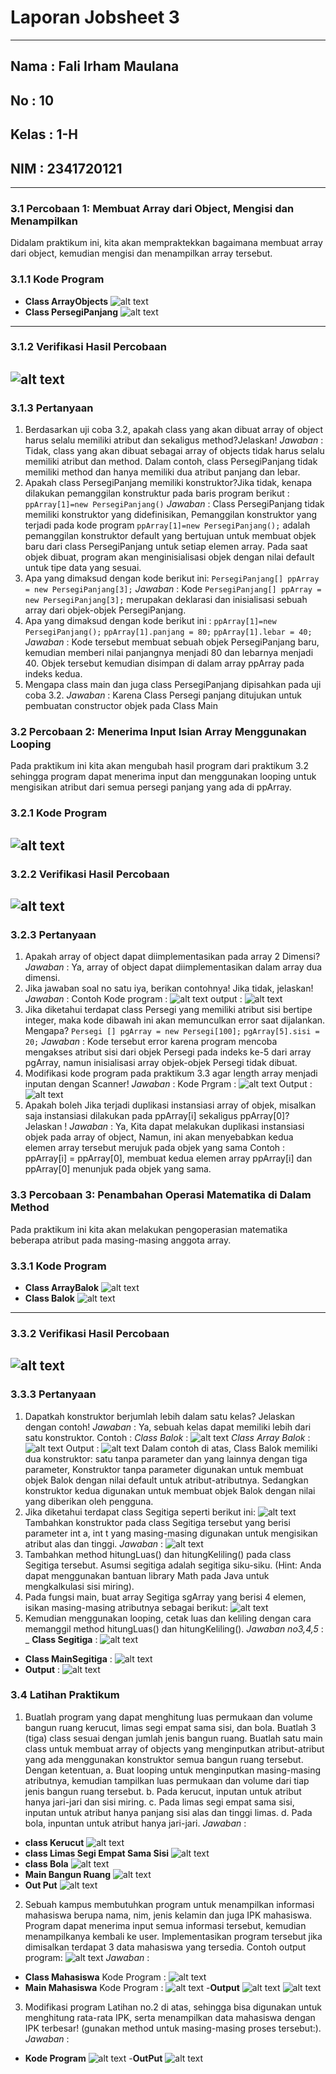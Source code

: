 # **Laporan Jobsheet 3**
---
## Nama    : Fali Irham Maulana
## No      : 10
## Kelas   : 1-H
## NIM     : 2341720121
--- 
### 3.1 **Percobaan 1: Membuat Array dari Object, Mengisi dan Menampilkan** 
Didalam praktikum ini, kita akan mempraktekkan bagaimana membuat array dari object, 
kemudian mengisi dan menampilkan array tersebut.
### 3.1.1 **Kode Program**
- **Class ArrayObjects** 
![alt text](image.png)
- **Class PersegiPanjang**
![alt text](image-1.png)
---
### 3.1.2 **Verifikasi Hasil Percobaan**
![alt text](image-2.png)
---
### 3.1.3 **Pertanyaan**
1. Berdasarkan uji coba 3.2, apakah class yang akan dibuat array of object harus selalu memiliki 
atribut dan sekaligus method?Jelaskan!
_Jawaban_ : Tidak, class yang akan dibuat sebagai array of objects tidak harus selalu memiliki atribut dan method. Dalam contoh, class PersegiPanjang tidak memiliki method dan hanya memiliki dua atribut panjang dan lebar.
2. Apakah class PersegiPanjang memiliki konstruktor?Jika tidak, kenapa dilakukan pemanggilan 
konstruktur pada baris program berikut :
`ppArray[1]=new PersegiPanjang()`
_Jawaban_ : Class PersegiPanjang tidak memiliki konstruktor yang didefinisikan, Pemanggilan konstruktor yang terjadi pada kode program `ppArray[1]=new PersegiPanjang();` adalah pemanggilan konstruktor default yang bertujuan untuk membuat objek baru dari class PersegiPanjang untuk setiap elemen array. Pada saat objek dibuat, program akan menginisialisasi objek dengan nilai default untuk tipe data yang sesuai.
3. Apa yang dimaksud dengan kode berikut ini:
`PersegiPanjang[] ppArray = new PersegiPanjang[3];`
_Jawaban_ : Kode `PersegiPanjang[] ppArray = new PersegiPanjang[3];` merupakan deklarasi dan inisialisasi sebuah array dari objek-objek PersegiPanjang.
4. Apa yang dimaksud dengan kode berikut ini : 
`ppArray[1]=new PersegiPanjang();`
`ppArray[1].panjang = 80;`
`ppArray[1].lebar = 40;`
_Jawaban_ : Kode tersebut membuat sebuah objek PersegiPanjang baru, kemudian memberi nilai panjangnya menjadi 80 dan lebarnya menjadi 40. Objek tersebut kemudian disimpan di dalam array ppArray pada indeks kedua.
5. Mengapa class main dan juga class PersegiPanjang dipisahkan pada uji coba 3.2.
_Jawaban_ : Karena Class Persegi panjang ditujukan untuk pembuatan constructor objek pada Class Main

### 3.2 **Percobaan 2: Menerima Input Isian Array Menggunakan Looping**
Pada praktikum ini kita akan mengubah hasil program dari praktikum 3.2 sehingga program dapat 
menerima input dan menggunakan looping untuk mengisikan atribut dari semua persegi panjang yang 
ada di ppArray.
### 3.2.1 **Kode Program**
![alt text](image-3.png)
---
### 3.2.2 **Verifikasi Hasil Percobaan**
![alt text](image-4.png)
---
### 3.2.3 **Pertanyaan**
1. Apakah array of object dapat diimplementasikan pada array 2 Dimensi?
_Jawaban_ : Ya, array of object dapat diimplementasikan dalam array dua dimensi.
2. Jika jawaban soal no satu iya, berikan contohnya! Jika tidak, jelaskan!
_Jawaban_ : 
Contoh Kode program : 
![alt text](image-5.png)
output :
![alt text](image-6.png)
3. Jika diketahui terdapat class Persegi yang memiliki atribut sisi bertipe integer, maka kode 
dibawah ini akan memunculkan error saat dijalankan. Mengapa?
`Persegi [] pgArray = new Persegi[100];`
      `pgArray[5].sisi = 20;`
_Jawaban_ : Kode tersebut error karena program mencoba mengakses atribut sisi dari objek Persegi pada indeks ke-5 dari array pgArray, namun inisialisasi array objek-objek Persegi tidak dibuat.
4. Modifikasi kode program pada praktikum 3.3 agar length array menjadi inputan dengan Scanner!
_Jawaban_ : 
Kode Prgram : 
![alt text](image-7.png)
Output : 
![alt text](image-8.png)
5. Apakah boleh Jika terjadi duplikasi instansiasi array of objek, misalkan saja instansiasi dilakukan 
pada ppArray[i] sekaligus ppArray[0]?Jelaskan !
_Jawaban_ : Ya, Kita dapat melakukan duplikasi instansiasi objek pada array of object, Namun, ini akan menyebabkan kedua elemen array tersebut merujuk pada objek yang sama 
Contoh : ppArray[i] = ppArray[0], membuat kedua elemen array ppArray[i] dan ppArray[0] menunjuk pada objek yang sama.

### 3.3 **Percobaan 3: Penambahan Operasi Matematika di Dalam Method**
Pada praktikum ini kita akan melakukan pengoperasian matematika beberapa atribut pada 
masing-masing anggota array.
### 3.3.1 **Kode Program**
- **Class ArrayBalok**
![alt text](image-9.png)
- **Class Balok**
![alt text](image-10.png)
---
### 3.3.2 **Verifikasi Hasil Percobaan**
![alt text](image-11.png)
---
### 3.3.3 **Pertanyaan** 
1. Dapatkah konstruktor berjumlah lebih dalam satu kelas? Jelaskan dengan contoh!
_Jawaban_ : Ya, sebuah kelas dapat memiliki lebih dari satu konstruktor.
Contoh : 
_Class Balok_ :
![alt text](image-12.png)
_Class Array Balok_ : 
![alt text](image-13.png)
Output : 
![alt text](image-14.png)
Dalam contoh di atas, Class Balok memiliki dua konstruktor: satu tanpa parameter dan yang lainnya dengan tiga parameter, Konstruktor tanpa parameter digunakan untuk membuat objek Balok dengan nilai default untuk atribut-atributnya. Sedangkan konstruktor kedua digunakan untuk membuat objek Balok dengan nilai yang diberikan oleh pengguna.
2. Jika diketahui terdapat class Segitiga seperti berikut ini:
![alt text](image-15.png)
Tambahkan konstruktor pada class Segitiga tersebut yang berisi parameter int a, int t
yang masing-masing digunakan untuk mengisikan atribut alas dan tinggi.
_Jawaban_ : 
![alt text](image-16.png)
3.  Tambahkan method hitungLuas() dan hitungKeliling() pada class Segitiga tersebut. Asumsi segitiga adalah segitiga siku-siku. (Hint: Anda dapat menggunakan bantuan 
library Math pada Java untuk mengkalkulasi sisi miring).
4. Pada fungsi main, buat array Segitiga sgArray yang berisi 4 elemen, isikan masing-masing 
atributnya sebagai berikut:
![alt text](image-20.png)
5. Kemudian menggunakan looping, cetak luas dan keliling dengan cara memanggil method 
hitungLuas() dan hitungKeliling().
_Jawaban no3,4,5_ : 
_ **Class Segitiga** :
![alt text](image-17.png)
- **Class MainSegitiga** :
![alt text](image-18.png)
- **Output** : 
![alt text](image-19.png)

### 3.4 **Latihan Praktikum**
1. Buatlah program yang dapat menghitung luas permukaan dan volume bangun ruang kerucut, 
limas segi empat sama sisi, dan bola. Buatlah 3 (tiga) class sesuai dengan jumlah jenis bangun 
ruang. Buatlah satu main class untuk membuat array of objects yang menginputkan atribut-atribut yang ada menggunakan konstruktor semua bangun ruang tersebut. Dengan ketentuan,
a. Buat looping untuk menginputkan masing-masing atributnya, kemudian tampilkan 
luas permukaan dan volume dari tiap jenis bangun ruang tersebut.
b. Pada kerucut, inputan untuk atribut hanya jari-jari dan sisi miring.
c. Pada limas segi empat sama sisi, inputan untuk atribut hanya panjang sisi alas dan 
tinggi limas.
d. Pada bola, inpuntan untuk atribut hanya jari-jari.
_Jawaban_ : 
- **class Kerucut**
![alt text](image-32.png)
- **class Limas Segi Empat Sama Sisi**
![alt text](image-21.png)
- **class Bola**
![alt text](image-22.png)
- **Main Bangun Ruang**
![alt text](image-23.png)
- **Out Put**
![alt text](image-31.png)
2. Sebuah kampus membutuhkan program untuk menampilkan informasi mahasiswa berupa nama, 
nim, jenis kelamin dan juga IPK mahasiswa. Program dapat menerima input semua informasi 
tersebut, kemudian menampilkanya kembali ke user. Implementasikan program tersebut jika 
dimisalkan terdapat 3 data mahasiswa yang tersedia. Contoh output program: 
![alt text](image-24.png)
_Jawaban_ : 
- **Class Mahasiswa**
Kode Program : 
![alt text](image-26.png)
- **Main Mahasiswa**
Kode Program : 
![alt text](image-25.png)
-**Output**
![alt text](image-28.png)
![alt text](image-27.png)
3. Modifikasi program Latihan no.2 di atas, sehingga bisa digunakan untuk menghitung rata-rata IPK, 
serta menampilkan data mahasiswa dengan IPK terbesar! (gunakan method untuk masing-masing 
proses tersebut:).
_Jawaban_ :
- **Kode Program**
![alt text](image-30.png)
-**OutPut**
![alt text](image-29.png) 


